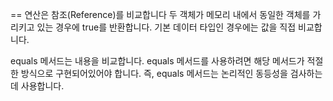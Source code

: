 == 연산은 참조(Reference)를 비교합니다
두 객체가 메모리 내에서 동일한 객체를 가리키고 있는 경우에 true를 반환합니다.
기본 데이터 타입인 경우에는 값을 직접 비교합니다.

equals 메서드는 내용을 비교합니다.
equals 메서드를 사용하려면 해당 메서드가 적절한 방식으로 구현되어있어야 합니다. 즉, equals 메서드는 논리적인 동등성을 검사하는데 사용합니다.

